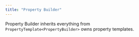 ```yaml
---
title: "Property Builder"
---
```


Property Builder inherits everything from `PropertyTemplate<PropertyBuilder>` owns property templates.
